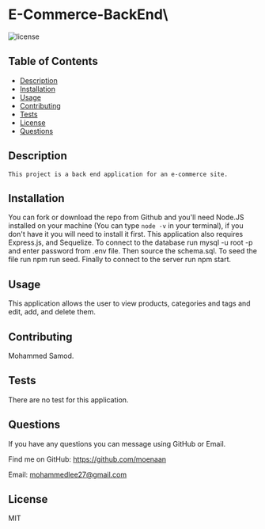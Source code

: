 # E-Commerce-BackEnd\

 ![license](https://img.shields.io/badge/License-MIT-brightgreen)

 ## Table of Contents
 * [Description](#Description)
 * [Installation](#Installation)
 * [Usage](#Usage)
 * [Contributing](#Contributing)
 * [Tests](#Tests)
 * [License](#License)
 * [Questions](#Questions)

 ## Description
    This project is a back end application for an e-commerce site.
        
 ## Installation
 You can fork or download the repo from Github and you'll need Node.JS installed on your machine (You can type `node -v` in your terminal), if you don't have it you will need to install it first. This application also requires Express.js, and Sequelize. To connect to the database run mysql -u root -p and enter password from .env file. Then source the schema.sql. To seed the file run npm run seed. Finally to connect to the server run npm start.

 ## Usage
 This application allows the user to view products, categories and tags and edit, add, and delete them.

 ## Contributing
 Mohammed Samod.

 ## Tests
 There are no test for this application.

 ## Questions
 If you have any questions you can message using GitHub or Email.
 
 Find me on GitHub: https://github.com/moenaan

 Email: mohammedlee27@gmail.com

 ## License
 MIT
